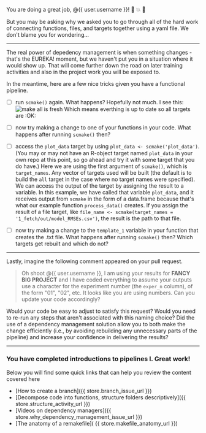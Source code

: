 You are doing a great job, @{{ user.username }}! :star2: :collision: :tropical_fish:

But you may be asking why we asked you to go through all of the hard work of connecting functions, files, and targets together using a yaml file. We don't blame you for wondering...

---

The real power of depedency management is when something changes - that's the EUREKA! moment, but we haven't put you in a situation where it would show up. That will come further down the road on later training activities and also in the project work you will be exposed to. 

In the meantime, here are a few nice tricks given you have a functional pipeline. 

- [ ] run `scmake()` again. What happens? Hopefully not much. I see this: 
![make all is fresh](https://user-images.githubusercontent.com/2349007/82728169-763d5a00-9cb4-11ea-8ab2-ee75927b5c7e.png)
Which means everthing is up to date so all targets are :OK:

- [ ] now try making a change to one of your functions in your code. What happens after running `scmake()` then? 

- [ ] access the `plot_data` target by using `plot_data <- scmake('plot_data')`. (You may or may not have an R-object target named `plot_data` in your own repo at this point, so go ahead and try it with some target that you do have.) Here we are using the first argument of `scmake()`, which is `target_names`. Any vector of targets used will be built (the default is to build the `all` target in the case where no target names were specified). We can access the output of the target by assigning the result to a variable. In this example, we have called that variable `plot_data`, and it receives output from `scmake` in the form of a data.frame because that's what our example function `process_data()` creates. If you assign the result of a file target, like `file_name <- scmake(target_names = '1_fetch/out/model_RMSEs.csv')`, the result is the path to that file.

- [ ] now try making a change to the `template_1` variable in your function that creates the .txt file. What happens after running `scmake()` then? Which targets get rebuilt and which do not? 

--- 

Lastly, imagine the following comment appeared on your pull request. 

> Oh shoot @{{ user.username }}, I am using your results for **FANCY BIG PROJECT** and I have coded everything to assume your outputs use a character for the experiment number (the `exper_n` column), of the form "01", "02", etc. It looks like you are using numbers. Can you update your code accordingly? 

Would your code be easy to adjust to satisfy this request? Would you need to re-run any steps that aren't associated with this naming choice? Did the use of a dependency management solution allow you to both make the change efficiently (i.e., by avoiding rebuilding any unnecessary parts of the pipeline) and increase your confidence in delivering the results?

---

### You have completed introductions to pipelines I. Great work!

Below you will find some quick links that can help you review the content covered here

- [How to create a branch]({{ store.branch_issue_url }})
- [Decompose code into functions, structure folders descriptively]({{ store.structure_activity_url }})
- [Videos on dependency managers]({{ store.why_dependency_management_issue_url }})
- [The anatomy of a remakefile]( {{ store.makefile_anatomy_url }})

